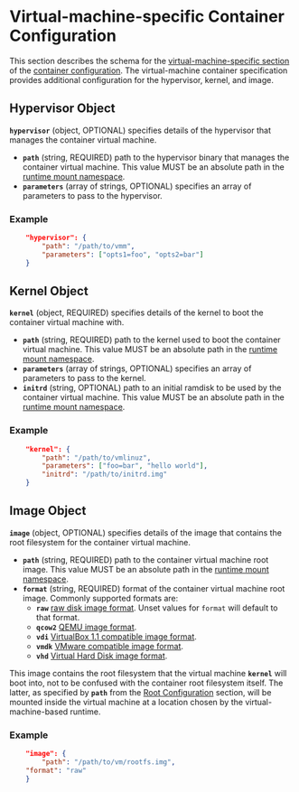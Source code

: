 # <a name="VirtualMachineSpecificContainerConfiguration" /> Virtual-machine-specific Container Configuration

This section describes the schema for the [virtual-machine-specific section](config.md#platform-specific-configuration) of the [container configuration](config.md).
The virtual-machine container specification provides additional configuration for the hypervisor, kernel, and image.

## <a name="HypervisorObject" /> Hypervisor Object

**`hypervisor`** (object, OPTIONAL) specifies details of the hypervisor that manages the container virtual machine.
* **`path`** (string, REQUIRED) path to the hypervisor binary that manages the container virtual machine.
    This value MUST be an absolute path in the [runtime mount namespace](glossary.md#runtime-namespace).
* **`parameters`** (array of strings, OPTIONAL) specifies an array of parameters to pass to the hypervisor.

### Example

```json
    "hypervisor": {
        "path": "/path/to/vmm",
        "parameters": ["opts1=foo", "opts2=bar"]
    }
```

## <a name="KernelObject" /> Kernel Object

**`kernel`** (object, REQUIRED) specifies details of the kernel to boot the container virtual machine with.
* **`path`** (string, REQUIRED) path to the kernel used to boot the container virtual machine.
    This value MUST be an absolute path in the [runtime mount namespace](glossary.md#runtime-namespace).
* **`parameters`** (array of strings, OPTIONAL) specifies an array of parameters to pass to the kernel.
* **`initrd`** (string, OPTIONAL) path to an initial ramdisk to be used by the container virtual machine.
    This value MUST be an absolute path in the [runtime mount namespace](glossary.md#runtime-namespace).

### Example

```json
    "kernel": {
        "path": "/path/to/vmlinuz",
        "parameters": ["foo=bar", "hello world"],
        "initrd": "/path/to/initrd.img"
    }
```

## <a name="ImageObject" /> Image Object

**`image`** (object, OPTIONAL) specifies details of the image that contains the root filesystem for the container virtual machine.
* **`path`** (string, REQUIRED) path to the container virtual machine root image.
    This value MUST be an absolute path in the [runtime mount namespace](glossary.md#runtime-namespace).
* **`format`** (string, REQUIRED) format of the container virtual machine root image. Commonly supported formats are:
    * **`raw`** [raw disk image format][raw-image-format]. Unset values for `format` will default to that format.
    * **`qcow2`** [QEMU image format][qcow2-image-format].
    * **`vdi`** [VirtualBox 1.1 compatible image format][vdi-image-format].
    * **`vmdk`** [VMware compatible image format][vmdk-image-format].
    * **`vhd`** [Virtual Hard Disk image format][vhd-image-format].

This image contains the root filesystem that the virtual machine **`kernel`** will boot into, not to be confused with the container root filesystem itself. The latter, as specified by **`path`** from the [Root Configuration](config.md#Root-Configuration) section, will be mounted inside the virtual machine at a location chosen by the virtual-machine-based runtime.

### Example

```json
    "image": {
        "path": "/path/to/vm/rootfs.img",
	"format": "raw"
    }
```

[raw-image-format]: https://en.wikipedia.org/wiki/IMG_(file_format)
[qcow2-image-format]: https://git.qemu.org/?p=qemu.git;a=blob_plain;f=docs/interop/qcow2.txt;hb=HEAD
[vdi-image-format]: https://forensicswiki.org/wiki/Virtual_Disk_Image_(VDI)
[vmdk-image-format]: http://www.vmware.com/app/vmdk/?src=vmdk
[vhd-image-format]: https://github.com/libyal/libvhdi/blob/master/documentation/Virtual%20Hard%20Disk%20(VHD)%20image%20format.asciidoc
